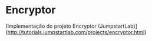 Encryptor
=========

[Implementação do projeto Encryptor (JumpstartLab)] (http://tutorials.jumpstartlab.com/projects/encryptor.html)
